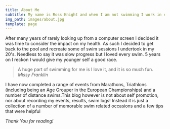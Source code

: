 ```yaml
---
title: About Me
subtitle: My name is Ross Knight and when I am not swimming I work in eCommerce.
img_path: images/about.jpg
template: page
---
```


After many years of rarely looking up from a computer  screen I decided it was time to consider the impact on my health. As such I decided to get back to the pool and recreate some of swim sessions I undertook in my 20's. Needless to say it was slow progress but I loved every swim. 5 years on I reckon I would give my younger self a good race. 

>A huge part of swimming for me is I love it, and it is so much fun. <cite>Missy Franklin</cite>

I have now completed a range of events from Marathons, Triathlons (including being an Age Grouper in the European Championships) and a number of distance swims.This blog however is not about self promotion, nor about recording my events, results, swim logs! Instead it is just a collection of a number of memorable swim related occasions and a few tips that were helpful

*Thank You for reading!*
